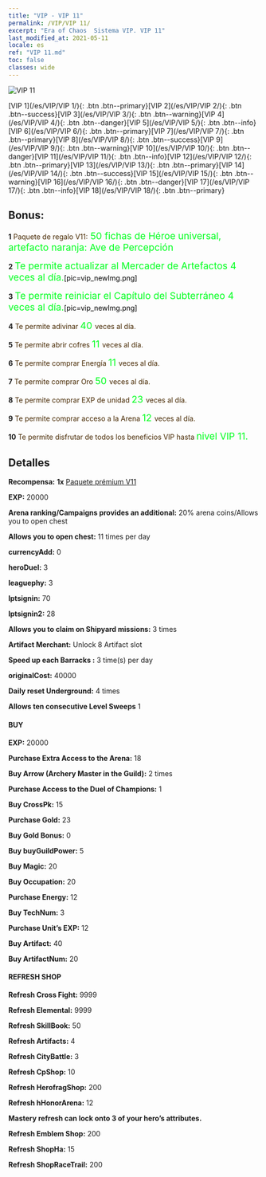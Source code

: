 ```yaml
---
title: "VIP - VIP 11"
permalink: /VIP/VIP 11/
excerpt: "Era of Chaos  Sistema VIP. VIP 11"
last_modified_at: 2021-05-11
locale: es
ref: "VIP 11.md"
toc: false
classes: wide
---
```

 ![VIP 11](/images/x/chatPri_vipLv11.png)

 [VIP 1](/es/VIP/VIP 1/){: .btn .btn--primary}[VIP 2](/es/VIP/VIP 2/){: .btn .btn--success}[VIP 3](/es/VIP/VIP 3/){: .btn .btn--warning}[VIP 4](/es/VIP/VIP 4/){: .btn .btn--danger}[VIP 5](/es/VIP/VIP 5/){: .btn .btn--info}[VIP 6](/es/VIP/VIP 6/){: .btn .btn--primary}[VIP 7](/es/VIP/VIP 7/){: .btn .btn--primary}[VIP 8](/es/VIP/VIP 8/){: .btn .btn--success}[VIP 9](/es/VIP/VIP 9/){: .btn .btn--warning}[VIP 10](/es/VIP/VIP 10/){: .btn .btn--danger}[VIP 11](/es/VIP/VIP 11/){: .btn .btn--info}[VIP 12](/es/VIP/VIP 12/){: .btn .btn--primary}[VIP 13](/es/VIP/VIP 13/){: .btn .btn--primary}[VIP 14](/es/VIP/VIP 14/){: .btn .btn--success}[VIP 15](/es/VIP/VIP 15/){: .btn .btn--warning}[VIP 16](/es/VIP/VIP 16/){: .btn .btn--danger}[VIP 17](/es/VIP/VIP 17/){: .btn .btn--info}[VIP 18](/es/VIP/VIP 18/){: .btn .btn--primary}

## Bonus: 

 **1** <span style="color: black"><span style="color: #462800"> Paquete de regalo V11:</span><span style="color: black"><span style="color: #00FF1E;font-size:19px"> 50 fichas de Héroe universal, artefacto naranja: Ave de Percepción</span><span style="color: black">

 **2** <span style="color: black"><span style="color: #00FF1E;font-size:19px"> Te permite actualizar al Mercader de Artefactos 4 veces al día.</span><span style="color: black">[pic=vip_newImg.png]</span><span style="color: black">

 **3** <span style="color: black"><span style="color: #00FF1E;font-size:19px"> Te permite reiniciar el Capítulo del Subterráneo 4 veces al día.</span><span style="color: black">[pic=vip_newImg.png]</span><span style="color: black">

 **4** <span style="color: black"><span style="color: #462800"> Te permite adivinar </span><span style="color: black"><span style="color: #00FF1E;font-size:19px">40 </span><span style="color: black"><span style="color: #462800">veces al día.</span><span style="color: black">

 **5** <span style="color: black"><span style="color: #462800"> Te permite abrir cofres </span><span style="color: black"><span style="color: #00FF1E;font-size:19px">11 </span><span style="color: black"><span style="color: #462800">veces al día.</span><span style="color: black">

 **6** <span style="color: black"><span style="color: #462800"> Te permite comprar Energía </span><span style="color: black"><span style="color: #00FF1E;font-size:19px">11 </span><span style="color: black"><span style="color: #462800">veces al día.</span><span style="color: black">

 **7** <span style="color: black"><span style="color: #462800"> Te permite comprar Oro </span><span style="color: black"><span style="color: #00FF1E;font-size:19px">50 </span><span style="color: black"><span style="color: #462800">veces al día.</span><span style="color: black">

 **8** <span style="color: black"><span style="color: #462800"> Te permite comprar EXP de unidad </span><span style="color: black"><span style="color: #00FF1E;font-size:19px">23 </span><span style="color: black"><span style="color: #462800">veces al día.</span><span style="color: black">

 **9** <span style="color: black"><span style="color: #462800"> Te permite comprar acceso a la Arena </span><span style="color: black"><span style="color: #00FF1E;font-size:19px">12 </span><span style="color: black"><span style="color: #462800">veces al día.</span><span style="color: black">

 **10** <span style="color: black"><span style="color: #462800"> Te permite disfrutar de todos los beneficios VIP hasta </span><span style="color: black"><span style="color: #00FF1E;font-size:19px">nivel VIP 11.</span><span style="color: black"><span style="color: #462800"></span><span style="color: black">

## Detalles

 **Recompensa:** **1x** [Paquete prémium V11](/ItemsES/con_1307/)

 **EXP:** 20000

 **Arena ranking/Campaigns provides an additional:** 20% arena coins/Allows you to open chest 

 **Allows you to open chest:** 11 times per day

 **currencyAdd:** 0 

 **heroDuel:** 3 

 **leaguephy:** 3 

 **lptsignin:** 70 

 **lptsignin2:** 28 

 **Allows you to claim on Shipyard missions:** 3 times 

 **Artifact Merchant:** Unlock 8 Artifact slot

 **Speed up each Barracks :** 3 time(s) per day 

 **originalCost:** 40000 

 **Daily reset Underground:** 4 times

 **Allows ten consecutive Level Sweeps** 1 

#### BUY

 **EXP:** 20000

 **Purchase Extra Access to the Arena:** 18 

 **Buy Arrow (Archery Master in the Guild):** 2 times

 **Purchase Access to the Duel of Champions:** 1 

 **Buy CrossPk:** 15 

 **Purchase Gold:** 23 

 **Buy Gold Bonus:** 0 

 **Buy buyGuildPower:** 5 

 **Buy Magic:** 20 

 **Buy Occupation:** 20 

 **Purchase Energy:** 12 

 **Buy TechNum:** 3 

 **Purchase Unit’s EXP:** 12 

 **Buy Artifact:** 40 

 **Buy ArtifactNum:** 20 

#### REFRESH SHOP

 **Refresh Cross Fight:** 9999 

 **Refresh Elemental:** 9999 

 **Refresh SkillBook:** 50 

 **Refresh Artifacts:** 4 

 **Refresh CityBattle:** 3 

 **Refresh CpShop:** 10 

 **Refresh HerofragShop:** 200 

 **Refresh hHonorArena:** 12 

 **Mastery refresh can lock onto 3  of your hero’s attributes.**

 **Refresh Emblem Shop:** 200 

 **Refresh ShopHa:** 15 

 **Refresh ShopRaceTrail:** 200 

